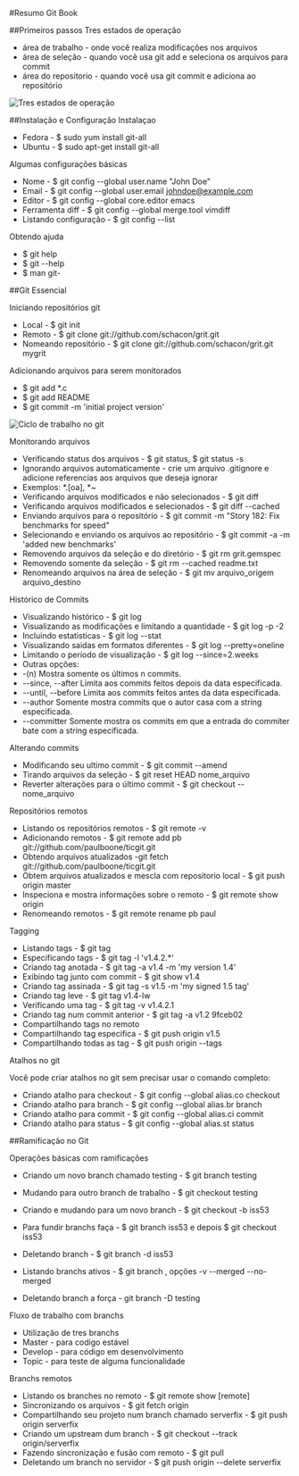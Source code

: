 
#Resumo Git Book

##Primeiros passos
Tres estados de operação
- área de trabalho - onde você realiza modificações nos arquivos
- área de seleção - quando você usa git add e seleciona os arquivos para commit
- área do repositorio - quando você usa git commit e adiciona ao repositório

![Tres estados de operação](https://git-scm.com/book/en/v2/book/01-introduction/images/areas.png "Tres estados de trabalho no repositório")

##Instalação e Configuração
Instalaçao
- Fedora - $ sudo yum install git-all
- Ubuntu - $ sudo apt-get install git-all

Algumas configurações básicas
- Nome - $ git config --global user.name "John Doe"
- Email - $ git config --global user.email johndoe@example.com
- Editor - $ git config --global core.editor emacs
- Ferramenta diff - $ git config --global merge.tool vimdiff
- Listando configuração - $ git config --list

Obtendo ajuda
- $ git help <verb>
- $ git <verb> --help
- $ man git-<verb>

##Git Essencial

Iniciando repositórios git
- Local - $ git init
- Remoto - $ git clone git://github.com/schacon/grit.git
- Nomeando repositório - $ git clone git://github.com/schacon/grit.git mygrit

Adicionando arquivos para serem monitorados
- $ git add *.c
- $ git add README
- $ git commit -m 'initial project version'

![Ciclo de trabalho no git](https://git-scm.com/book/en/v2/book/02-git-basics/images/lifecycle.png "Ciclo de trabalho no git")

Monitorando arquivos
- Verificando status dos arquivos - $ git status, $ git status -s 
- Ignorando arquivos automaticamente - crie um arquivo .gitignore e adicione referencias aos arquivos que deseja ignorar
 - Exemplos: *.[oa], *~
- Verificando arquivos modificados e não selecionados - $ git diff
- Verificando arquivos modificados e selecionados - $ git diff --cached
- Enviando arquivos para o repositório - $ git commit -m "Story 182: Fix benchmarks for speed"
- Selecionando e enviando os arquivos ao repositório - $ git commit -a -m 'added new benchmarks'
- Removendo arquivos da seleção e do diretório - $ git rm grit.gemspec
 - Removendo somente da seleção - $ git rm --cached readme.txt
- Renomeando arquivos na área de seleção - $ git mv arquivo_origem arquivo_destino

Histórico de Commits
- Visualizando histórico - $ git log
- Visualizando as modificações e limitando a quantidade - $ git log -p -2
- Incluindo estatisticas - $ git log --stat
- Visualizando saidas em formatos diferentes - $ git log --pretty=oneline
- Limitando o período de visualização - $ git log --since=2.weeks
 - Outras opções:
  - -(n) 	Mostra somente os últimos n commits.
  - --since, --after 	Limita aos commits feitos depois da data especificada.
  - --until, --before 	Limita aos commits feitos antes da data especificada.
  - --author 	Somente mostra commits que o autor casa com a string especificada.
  - --committer 	Somente mostra os commits em que a entrada do commiter bate com a string especificada.
  
Alterando commits
- Modificando seu ultimo commit - $ git commit --amend
- Tirando arquivos da seleção - $ git reset HEAD nome_arquivo
- Reverter alterações para o último commit - $ git checkout -- nome_arquivo

Repositórios remotos
- Listando os repositórios remotos - $ git remote -v
- Adicionando remotos - $ git remote add pb git://github.com/paulboone/ticgit.git
- Obtendo arquivos atualizados -git fetch git://github.com/paulboone/ticgit.git
- Obtem arquivos atualizados e mescla com repositorio local  - $ git push origin master
- Inspeciona e mostra informações sobre o remoto - $ git remote show origin
- Renomeando remotos - $ git remote rename pb paul

Tagging
- Listando tags - $ git tag
- Especificando tags - $ git tag -l 'v1.4.2.*'
- Criando tag anotada - $ git tag -a v1.4 -m 'my version 1.4'
- Exibindo tag junto com commit - $ git show v1.4
- Criando tag assinada - $ git tag -s v1.5 -m 'my signed 1.5 tag'
- Criando tag leve - $ git tag v1.4-lw
- Verificando uma tag - $ git tag -v v1.4.2.1
- Criando tag num commit anterior - $ git tag -a v1.2 9fceb02
- Compartilhando tags no remoto
 - Compartilhando tag especifica - $ git push origin v1.5
 - Compartilhando todas as tag - $ git push origin --tags
 
Atalhos no git

Você pode criar atalhos no git sem precisar usar o comando completo:
- Criando atalho para checkout - $ git config --global alias.co checkout
- Criando atalho para branch - $ git config --global alias.br branch
- Criando atalho para commit - $ git config --global alias.ci commit
- Criando atalho para status -  $ git config --global alias.st status

##Ramificação no Git

Operações básicas com ramificações
- Criando um novo branch chamado testing - $ git branch testing
- Mudando para outro branch de trabalho - $ git checkout testing
- Criando e mudando para um novo branch - $ git checkout -b iss53

- Para fundir branchs faça - $ git branch iss53 e depois $ git checkout iss53
- Deletando branch - $ git branch -d iss53
- Listando branchs ativos - $ git branch , opções -v --merged --no-merged
- Deletando branch a força - git branch -D testing

Fluxo de trabalho com branchs
- Utilização de tres branchs
 - Master - para codigo estável
 - Develop - para código em desenvolvimento
 - Topic - para teste de alguma funcionalidade
 
Branchs remotos

- Listando os branches no remoto - $ git remote show [remote]
- Sincronizando os arquivos - $ git fetch origin
- Compartilhando seu projeto num branch chamado serverfix - $ git push origin serverfix
- Criando um upstream dum branch - $ git checkout --track origin/serverfix
- Fazendo sincronização e fusão com remoto - $ git pull
- Deletando um branch no servidor - $ git push origin --delete serverfix

